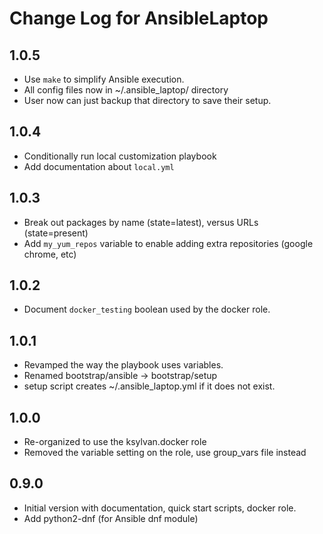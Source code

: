 # Change Log for AnsibleLaptop

## 1.0.5
- Use `make` to simplify Ansible execution.
- All config files now in ~/.ansible_laptop/ directory
- User now can just backup that directory to save their setup.

## 1.0.4
- Conditionally run local customization playbook
- Add documentation about `local.yml`

## 1.0.3
- Break out packages by name (state=latest), versus URLs (state=present)
- Add `my_yum_repos` variable to enable adding extra repositories (google
  chrome, etc)

## 1.0.2
- Document `docker_testing` boolean used by the docker role.

## 1.0.1
- Revamped the way the playbook uses variables.
- Renamed bootstrap/ansible -> bootstrap/setup
- setup script creates ~/.ansible_laptop.yml if it does not exist.

## 1.0.0
- Re-organized to use the ksylvan.docker role
- Removed the variable setting on the role, use group_vars file instead

## 0.9.0
- Initial version with documentation, quick start scripts, docker role.
- Add python2-dnf (for Ansible dnf module)
